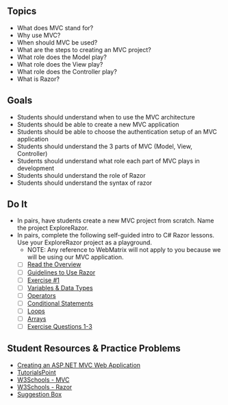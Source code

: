 ## Topics
- What does MVC stand for?
- Why use MVC?
- When should MVC be used?
- What are the steps to creating an MVC project?
- What role does the Model play?
- What role does the View play?
- What role does the Controller play?
- What is Razor?

## Goals
- Students should understand when to use the MVC architecture
- Students should be able to create a new MVC application
- Students should be able to choose the authentication setup of an MVC application
- Students should understand the 3 parts of MVC (Model, View, Controller)
- Students should understand what role each part of MVC plays in development
- Students should understand the role of Razor
- Students should understand the syntax of razor

## Do It
- In pairs, have students create a new MVC project from scratch. Name the project ExploreRazor.
- In pairs, complete the following self-guided intro to C# Razor lessons. Use your ExploreRazor project as a playground.
  - NOTE: Any reference to WebMatrix will not apply to you because we will be using our MVC application.
  - [ ] [Read the Overview](http://www.completecsharptutorial.com/razor-tutorial/)
  - [ ] [Guidelines to Use Razor](http://www.completecsharptutorial.com/razor-tutorial/guidelines-to-use-razor-syntax/)
  - [ ] [Exercise #1](http://www.completecsharptutorial.com/razor-tutorial/razor-markup-practice-question/)
  - [ ] [Variables & Data Types](http://www.completecsharptutorial.com/razor-tutorial/razor-tutorial-how-to-use-variables-and-datatypes/)
  - [ ] [Operators](http://www.completecsharptutorial.com/razor-tutorial/razor-tutorial-with-operators-programming-example/)
  - [ ] [Conditional Statements](http://www.completecsharptutorial.com/razor-tutorial/c-razor-conditional-statements/)
  - [ ] [Loops](http://www.completecsharptutorial.com/razor-tutorial/razor-loop-statements-with-programming-example/)
  - [ ] [Arrays](http://www.completecsharptutorial.com/razor-tutorial/use-array-inside-razor-syntax/)
  - [ ] [Exercise Questions 1-3](http://www.completecsharptutorial.com/razor-tutorial/c-razor-practice-questions/)

## Student Resources & Practice Problems
- [Creating an ASP.NET MVC Web Application](https://docs.google.com/presentation/d/1yqn9NZOcxetfKugCa_jkCg2vbTnDQMY14IVDMBR9mqA/edit?usp=sharing)
- [TutorialsPoint](https://www.tutorialspoint.com/asp.net_mvc/index.htm)
- [W3Schools - MVC](http://www-db.deis.unibo.it/courses/TW/DOCS/w3schools/aspnet/mvc_intro.asp.html)
- [W3Schools - Razor](http://www-db.deis.unibo.it/courses/TW/DOCS/w3schools/aspnet/razor_intro.asp.html)
- [Suggestion Box](https://docs.google.com/presentation/d/1FX787R7R9UrSFlbf6RnrRObsaqW_5yXV1TiFsycxEWY/edit#slide=id.g1101e320aa_0_153)

